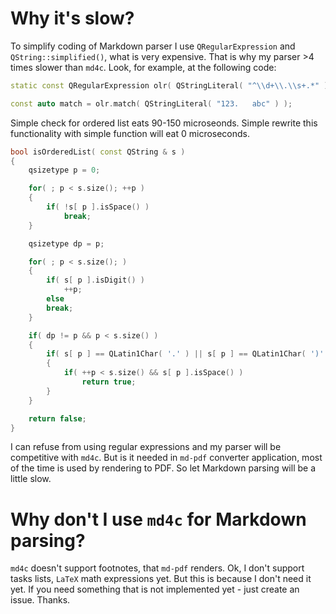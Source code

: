 # Why it's slow?

To simplify coding of Markdown parser I use `QRegularExpression` and `QString::simplified()`,
what is very expensive. That is why my parser >4 times slower than `md4c`. Look, for example,
at the following code:

```cpp
static const QRegularExpression olr( QStringLiteral( "^\\d+\\.\\s+.*" ) );

const auto match = olr.match( QStringLiteral( "123.   abc" ) );
```

Simple check for ordered list eats 90-150 microseonds. Simple rewrite this functionality
with simple function will eat 0 microseconds.

```cpp
bool isOrderedList( const QString & s )
{
    qsizetype p = 0;

    for( ; p < s.size(); ++p )
    {
        if( !s[ p ].isSpace() )
            break;
    }

    qsizetype dp = p;

    for( ; p < s.size(); )
    {
        if( s[ p ].isDigit() )
            ++p;
        else
        break;
    }

    if( dp != p && p < s.size() )
    {
        if( s[ p ] == QLatin1Char( '.' ) || s[ p ] == QLatin1Char( ')' ) )
        {
            if( ++p < s.size() && s[ p ].isSpace() )
                return true;
        }
    }

    return false;
}
```

I can refuse from using regular expressions and my parser will be competitive with `md4c`.
But is it needed in `md-pdf` converter application, most of the time is used by rendering
to PDF. So let Markdown parsing will be a little slow.

# Why don't I use `md4c` for Markdown parsing?

`md4c` doesn't support footnotes, that `md-pdf` renders. Ok, I don't support tasks lists,
`LaTeX` math expressions yet. But this is because I don't need it yet. If you need something
that is not implemented yet - just create an issue. Thanks.
